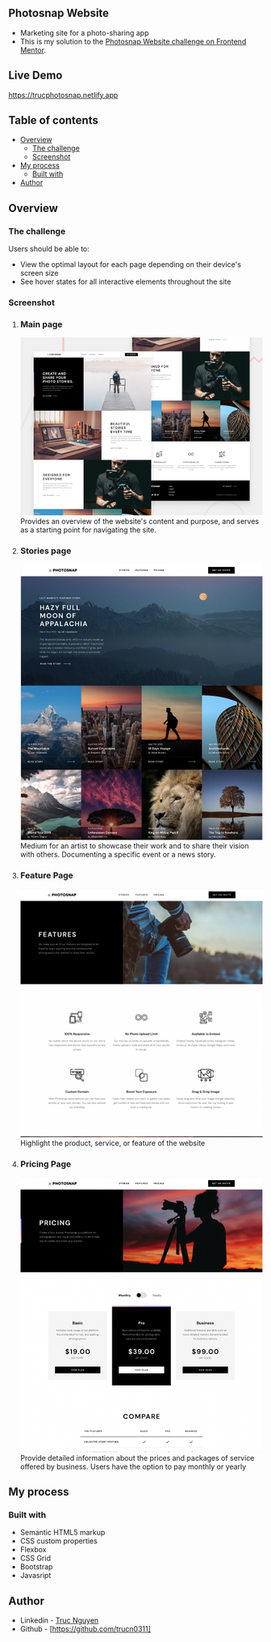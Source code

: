 ## Photosnap Website

- Marketing site for a photo-sharing app
- This is my solution to the [Photosnap Website challenge on Frontend Mentor](https://www.frontendmentor.io/challenges/photosnap-multipage-website-nMDSrNmNW).

## Live Demo
  https://trucphotosnap.netlify.app

## Table of contents

- [Overview](#overview)
  - [The challenge](#the-challenge)
  - [Screenshot](#screenshot)
- [My process](#my-process)
  - [Built with](#built-with)
- [Author](#author)

## Overview

### The challenge

Users should be able to:

- View the optimal layout for each page depending on their device's screen size
- See hover states for all interactive elements throughout the site

### Screenshot

   1. ### Main page
      ![ScreenShot](preview/preview.jpg)
       Provides an overview of the website's content and purpose, and serves as a starting point for navigating the site.
       
       
       
       
       
       
   2. ### Stories page
      ![ScreenShot](preview/stories.png)
       Medium for an artist to showcase their work and to share their vision with others. Documenting a specific event or a news story.
       
       
       
       
       
       
   3. ### Feature Page
      ![ScreenShot](preview/feature.png)
      Highlight the product, service, or feature of the website






   4. ### Pricing Page
      ![ScreenShot](preview/pricing.png)
      Provide detailed information about the prices and packages of service offered by business. Users have the option to pay monthly or yearly



## My process

### Built with

- Semantic HTML5 markup
- CSS custom properties
- Flexbox
- CSS Grid
- Bootstrap
- Javasript

## Author

- Linkedin - [Truc Nguyen](https://www.linkedin.com/in/truc-nguyen-480222230/)
- Github - [https://github.com/trucn0311]
